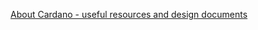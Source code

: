 [About Cardano - useful resources and design documents](https://github.com/input-output-hk/cardano-wallet/wiki/Resources)